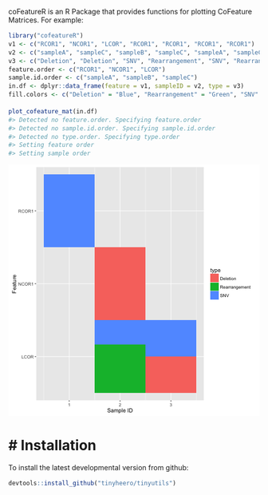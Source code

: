 <!-- README.md is generated from README.Rmd. Please edit that file -->
coFeatureR is an R Package that provides functions for plotting CoFeature Matrices. For example:

``` r
library("cofeatureR")
v1 <- c("RCOR1", "NCOR1", "LCOR", "RCOR1", "RCOR1", "RCOR1", "RCOR1")
v2 <- c("sampleA", "sampleC", "sampleB", "sampleC", "sampleA", "sampleC", "sampleC")
v3 <- c("Deletion", "Deletion", "SNV", "Rearrangement", "SNV", "Rearrangement", "SNV")
feature.order <- c("RCOR1", "NCOR1", "LCOR")
sample.id.order <- c("sampleA", "sampleB", "sampleC")
in.df <- dplyr::data_frame(feature = v1, sampleID = v2, type = v3)
fill.colors <- c("Deletion" = "Blue", "Rearrangement" = "Green", "SNV" = "Red")
 
plot_cofeature_mat(in.df)
#> Detected no feature.order. Specifying feature.order
#> Detected no sample.id.order. Specifying sample.id.order
#> Detected no type.order. Specifying type.order
#> Setting feature order
#> Setting sample order
```

![](README-example-1.png)

\# Installation
===============

To install the latest developmental version from github:

``` r
devtools::install_github("tinyheero/tinyutils")
```
